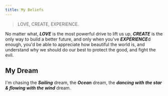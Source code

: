 ```yaml
---
title: My Beliefs
---
```


> <Highlight>LOVE, CREATE, EXPERIENCE.</Highlight>

No matter what, ***LOVE*** is the most powerful drive to lift us up, ***CREATE*** is the only way to build a better future, and only when you've ***EXPERIENCE***d enough, you'd be able to appreciate how beautiful the world is, and understand why we should do our best to protect the good, and fight the evil.

## My Dream

I'm chasing the ***Sailing*** dream, the ***Ocean*** dream, the ***dancing with the star & flowing with the wind*** dream.